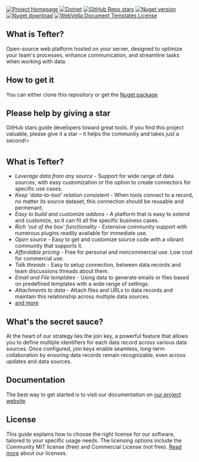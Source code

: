 ﻿[![Project Homepage](https://img.shields.io/badge/Homepage-blue?style=for-the-badge)](https://tefter.webvella.com)
[![Dotnet](https://img.shields.io/badge/platform-.NET-blue?style=for-the-badge)](https://www.nuget.org/packages/WebVella.Tefter)
[![GitHub Repo stars](https://img.shields.io/github/stars/WebVella/WebVella.Tefter?style=for-the-badge)](https://github.com/WebVella/WebVella.Tefter/stargazers)
[![Nuget version](https://img.shields.io/nuget/v/WebVella.Tefter?style=for-the-badge)](https://www.nuget.org/packages/WebVella.Tefter)
[![Nuget download](https://img.shields.io/nuget/dt/WebVella.Tefter?style=for-the-badge)](https://www.nuget.org/packages/WebVella.Tefter)
[![WebVella Document Templates License](https://img.shields.io/badge/LICENSE%20details-Community%20MIT%20and%20professional-green?style=for-the-badge)](https://tefter.webvella.com/en/license/)

## What is Tefter?
Open-source web platform hosted on your server, designed to optimize your team's processes, enhance communication, and streamline tasks when working with data. 

## How to get it
You can either clone this repository or get the [Nuget package](https://www.nuget.org/packages/WebVella.Tefter)

## Please help by giving a star
GitHub stars guide developers toward great tools. If you find this project valuable, please give it a star – it helps the community and takes just a second!⭐

## What is Tefter?
* *Leverage data from any source* - Support for wide range of data sources, with easy customization or the option to create connectors for specific use cases.
* *Keep 'data-to-tool' relation consistent* - When tools connect to a record, no matter its source dataset, this connection should be reusable and permenant.
* *Easy to build and customize addons* - A platform that is easy to extend and customize, so it can fit all the specific business cases.
* *Rich 'out of the box' functionality* - Extensive community support with numerous plugins readily available for immediate use.
* *Open source* - Easy to get and customize source code with a vibrant community that supports it.
* *Affordable pricing* - Free for personal and noncommercial use. Low cost for commercial use.
* *Talk threads* - Easy to setup connection, between data records and team discussions threads about them.
* *Email and File templates* - Using data to generate emails or files based on predefined templates with a wide range of settings.
* *Attachments to data* - Attach files and URLs to data records and maintain this relationship across multiple data sources.
* [and more](https://tefter.webvella.com/en/features)

## What's the secret sauce?
At the heart of our strategy lies the join key, a powerful feature that allows you to define multiple identifiers for each data record across various data sources. Once configured, join keys enable seamless, long-term collaboration by ensuring data records remain recognizable, even across updates and data sources.

## Documentation
The best way to get started is to visit our documentation on [our project website](https://tefter.webvella.com/en/docs/introduction/getting-started)

## License
This guide explains how to choose the right license for our software, tailored to your specific usage needs. The licensing options include the Community MIT license (free) and Commercial License (not free). [Read more](https://tefter.webvella.com/en/license) about our licenses.